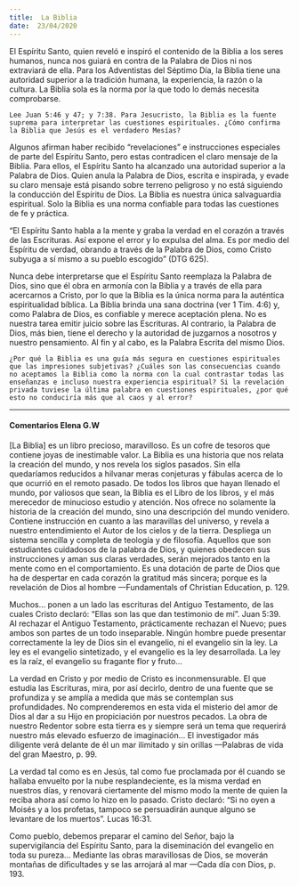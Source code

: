 ```yaml
---
title:  La Biblia
date:  23/04/2020
---
```


El Espíritu Santo, quien reveló e inspiró el contenido de la Biblia a los seres humanos, nunca nos guiará en contra de la Palabra de Dios ni nos extraviará de ella. Para los Adventistas del Séptimo Día, la Biblia tiene una autoridad superior a la tradición humana, la experiencia, la razón o la cultura. La Biblia sola es la norma por la que todo lo demás necesita comprobarse.

`Lee Juan 5:46 y 47; y 7:38. Para Jesucristo, la Biblia es la fuente suprema para interpretar las cuestiones espirituales. ¿Cómo confirma la Biblia que Jesús es el verdadero Mesías?`

Algunos afirman haber recibido “revelaciones” e instrucciones especiales de parte del Espíritu Santo, pero estas contradicen el claro mensaje de la Biblia. Para ellos, el Espíritu Santo ha alcanzado una autoridad superior a la Palabra de Dios. Quien anula la Palabra de Dios, escrita e inspirada, y evade su claro mensaje está pisando sobre terreno peligroso y no está siguiendo la conducción del Espíritu de Dios. La Biblia es nuestra única salvaguardia espiritual. Solo la Biblia es una norma confiable para todas las cuestiones de fe y práctica.

“El Espíritu Santo habla a la mente y graba la verdad en el corazón a través de las Escrituras. Así expone el error y lo expulsa del alma. Es por medio del Espíritu de verdad, obrando a través de la Palabra de Dios, como Cristo subyuga a sí mismo a su pueblo escogido” (DTG 625).

Nunca debe interpretarse que el Espíritu Santo reemplaza la Palabra de Dios, sino que él obra en armonía con la Biblia y a través de ella para acercarnos a Cristo, por lo que la Biblia es la única norma para la auténtica espiritualidad bíblica. La Biblia brinda una sana doctrina (ver 1 Tim. 4:6) y, como Palabra de Dios, es confiable y merece aceptación plena. No es nuestra tarea emitir juicio sobre las Escrituras. Al contrario, la Palabra de Dios, más bien, tiene el derecho y la autoridad de juzgarnos a nosotros y nuestro pensamiento. Al fin y al cabo, es la Palabra Escrita del mismo Dios.

`¿Por qué la Biblia es una guía más segura en cuestiones espirituales que las impresiones subjetivas? ¿Cuáles son las consecuencias cuando no aceptamos la Biblia como la norma con la cual contrastar todas las enseñanzas e incluso nuestra experiencia espiritual? Si la revelación privada tuviese la última palabra en cuestiones espirituales, ¿por qué esto no conduciría más que al caos y al error?`

---

#### Comentarios Elena G.W

[La Biblia] es un libro precioso, maravilloso. Es un cofre de tesoros que contiene joyas de inestimable valor. La Biblia es una historia que nos relata la creación del mundo, y nos revela los siglos pasados. Sin ella quedaríamos reducidos a hilvanar meras conjeturas y fábulas acerca de lo que ocurrió en el remoto pasado. De todos los libros que hayan llenado el mundo, por valiosos que sean, la Biblia es el Libro de los libros, y el más merecedor de minucioso estudio y atención. Nos ofrece no solamente la historia de la creación del mundo, sino una descripción del mundo venidero. Contiene instrucción en cuanto a las maravillas del universo, y revela a nuestro entendimiento el Autor de los cielos y de la tierra. Despliega un sistema sencilla y completa de teología y de filosofía. Aquellos que son estudiantes cuidadosos de la palabra de Dios, y quienes obedecen sus instrucciones y aman sus claras verdades, serán mejorados tanto en la mente como en el comportamiento. Es una dotación de parte de Dios que ha de despertar en cada corazón la gratitud más sincera; porque es la revelación de Dios al hombre —Fundamentals of Christian Education, p. 129.

Muchos… ponen a un lado las escrituras del Antiguo Testamento, de las cuales Cristo declaró: “Ellas son las que dan testimonio de mí”. Juan 5:39. Al rechazar el Antiguo Testamento, prácticamente rechazan el Nuevo; pues ambos son partes de un todo inseparable. Ningún hombre puede presentar correctamente la ley de Dios sin el evangelio, ni el evangelio sin la ley. La ley es el evangelio sintetizado, y el evangelio es la ley desarrollada. La ley es la raíz, el evangelio su fragante flor y fruto…

La verdad en Cristo y por medio de Cristo es inconmensurable. El que estudia las Escrituras, mira, por así decirlo, dentro de una fuente que se profundiza y se amplía a medida que más se contemplan sus profundidades. No comprenderemos en esta vida el misterio del amor de Dios al dar a su Hijo en propiciación por nuestros pecados. La obra de nuestro Redentor sobre esta tierra es y siempre será un tema que requerirá nuestro más elevado esfuerzo de imaginación… El investigador más diligente verá delante de él un mar ilimitado y sin orillas —Palabras de vida del gran Maestro, p. 99.

La verdad tal como es en Jesús, tal como fue proclamada por él cuando se hallaba envuelto por la nube resplandeciente, es la misma verdad en nuestros días, y renovará ciertamente del mismo modo la mente de quien la reciba ahora así como lo hizo en lo pasado. Cristo declaró: “Si no oyen a Moisés y a los profetas, tampoco se persuadirán aunque alguno se levantare de los muertos”. Lucas 16:31.

Como pueblo, debemos preparar el camino del Señor, bajo la supervigilancia del Espíritu Santo, para la diseminación del evangelio en toda su pureza… Mediante las obras maravillosas de Dios, se moverán montañas de dificultades y se las arrojará al mar —Cada día con Dios, p. 193.